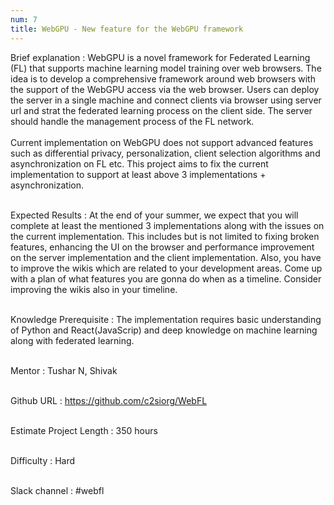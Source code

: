 ```yaml
---
num: 7
title: WebGPU - New feature for the WebGPU framework
---
```


Brief explanation 
: WebGPU is a novel framework for Federated Learning (FL) that supports machine learning model training over web browsers. The idea is to develop a comprehensive framework around web browsers with the support of the WebGPU access via the web browser. Users can deploy the server in a single machine and connect clients via browser using server url and strat the federated learning process on the client side. The server should  handle the management process of the FL network.
<br><br>
Current implementation on WebGPU does not support advanced features such as differential privacy, personalization, client selection algorithms and asynchronization on FL etc. This project aims to fix the current implementation to support at least above 3 implementations + asynchronization.
<br><br>

Expected Results
: At the end of your summer, we expect that you will complete at least the mentioned 3 implementations along with the issues on the current implementation. This includes but is not limited to fixing broken features, enhancing the UI on the browser and performance improvement on the server implementation and the client implementation. Also, you have to improve the wikis which are related to your development areas. Come up with a plan of what features you are gonna do when as a timeline. Consider improving the wikis also in your timeline.
<br><br>

Knowledge Prerequisite
: The implementation requires basic understanding of Python and React(JavaScrip) and deep knowledge on machine learning along with federated learning.
<br><br>

Mentor
: Tushar N, Shivak
<br><br>

Github URL
: <https://github.com/c2siorg/WebFL>
<br><br>

Estimate Project Length
: 350 hours
<br><br>

Difficulty
: Hard
<br><br>

Slack channel
: #webfl
<br><br>
